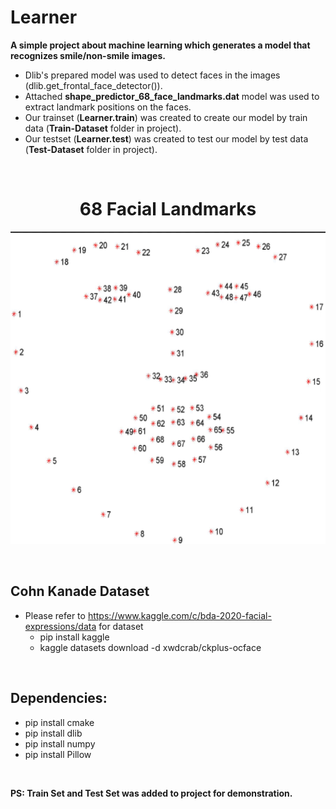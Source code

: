 # Learner
**A simple project about machine learning which generates a model that recognizes smile/non-smile images.**

* Dlib's prepared model was used to detect faces in the images (dlib.get_frontal_face_detector()).
* Attached **shape_predictor_68_face_landmarks.dat** model was used to extract landmark positions on the faces.
* Our trainset (**Learner.train**) was created to create our model by train data (**Train-Dataset** folder in project).
* Our testset (**Learner.test**) was created to test our model by test data (**Test-Dataset** folder in project).
<br>
<h1 align="center">68 Facial Landmarks</h1> 
<p align="center">
  <img src="https://github.com/frkn2076/Learner/blob/main/facial_landmarks_68.jpg" width="600" height="500">
</p>
<br>

## Cohn Kanade Dataset
* Please refer to https://www.kaggle.com/c/bda-2020-facial-expressions/data for dataset
  * pip install kaggle
  * kaggle datasets download -d xwdcrab/ckplus-ocface

<br>

## Dependencies: 
* pip install cmake
* pip install dlib
* pip install numpy
* pip install Pillow

<br>

**PS: Train Set and Test Set was added to project for demonstration.**

